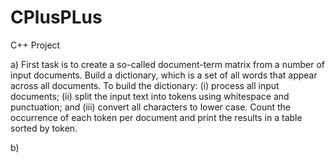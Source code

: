 # CPlusPLus
C++ Project

a)
First task is to create a so-called document-term matrix from a number of input documents. Build a dictionary, which is a set of all words that appear across all documents. 
To build the dictionary: (i) process all input documents; (ii) split the input text into tokens using
whitespace and punctuation; and (iii) convert all characters to lower case. Count the occurrence of each token
per document and print the results in a table sorted by token.


b)
